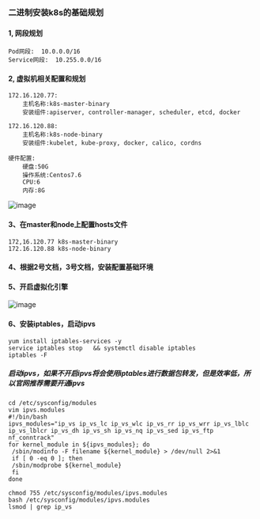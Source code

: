 ### 二进制安装k8s的基础规划
#### 1, 网段规划
```shell script
Pod网段:  10.0.0.0/16
Service网段:  10.255.0.0/16
```
#### 2, 虚拟机相关配置和规划
```shell script
172.16.120.77:
    主机名称:k8s-master-binary
    安装组件:apiserver, controller-manager, scheduler, etcd, docker
```
```shell script
172.16.120.88:
    主机名称:k8s-node-binary
    安装组件:kubelet, kube-proxy, docker, calico, cordns
```
```shell script
硬件配置:
    硬盘:50G
    操作系统:Centos7.6
    CPU:6
    内存:8G
```
![image]()
#### 3、在master和node上配置hosts文件
```shell script
172,16.120.77 k8s-master-binary
172.16.120.88 k8s-node-binary
```
#### 4、根据2号文档，3号文档，安装配置基础环境
#### 5、开启虚拟化引擎
![image]()
#### 6、安装iptables，启动ipvs
```shell script
yum install iptables-services -y
service iptables stop   && systemctl disable iptables
iptables -F
```
##### 启动ipvs，如果不开启ipvs将会使用iptables进行数据包转发，但是效率低，所以官网推荐需要开通ipvs
```shell script
cd /etc/sysconfig/modules
vim ipvs.modules
#!/bin/bash
ipvs_modules="ip_vs ip_vs_lc ip_vs_wlc ip_vs_rr ip_vs_wrr ip_vs_lblc ip_vs_lblcr ip_vs_dh ip_vs_sh ip_vs_nq ip_vs_sed ip_vs_ftp nf_conntrack"
for kernel_module in ${ipvs_modules}; do
 /sbin/modinfo -F filename ${kernel_module} > /dev/null 2>&1
 if [ 0 -eq 0 ]; then
 /sbin/modprobe ${kernel_module}
 fi
done
```
```shell script
chmod 755 /etc/sysconfig/modules/ipvs.modules 
bash /etc/sysconfig/modules/ipvs.modules 
lsmod | grep ip_vs
```